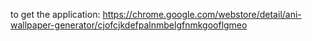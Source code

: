 to get the application: https://chrome.google.com/webstore/detail/ani-wallpaper-generator/cjofcjkdefpalnmbelgfnmkgooflgmeo
